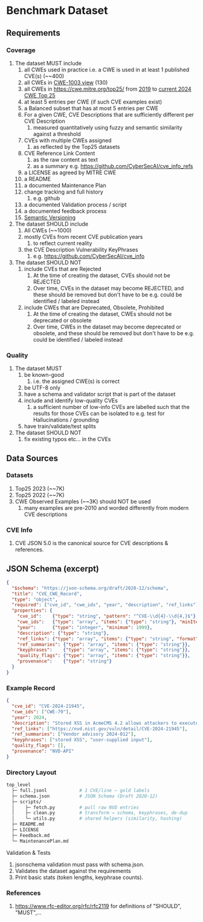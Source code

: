 # Benchmark Dataset

## Requirements


### Coverage

1. The dataset MUST include 
   1. all CWEs used in practice i.e. a CWE is used in at least 1 published CVE(s) (~~400)
   2. all CWEs in [CWE-1003 view](https://cwe.mitre.org/data/definitions/1003.html) (130)
   3. all CWEs in https://cwe.mitre.org/top25/ from [2019](https://cwe.mitre.org/top25/archive/) to [current 2024 CWE Top 25](https://cwe.mitre.org/top25/index.html) 
   4. at least 5 entries per CWE (if such CVE examples exist)
   5. a Balanced subset that has at most 5 entries per CWE
   6. For a given CWE, CVE Descriptions that are sufficiently different per CVE Description 
      1. measured quantitatively using fuzzy and semantic similarity against a threshold
   7. CVEs with multiple CWEs assigned
      1. as reflected by the Top25 datasets
   8. CVE Reference Link Content 
      1. as the raw content as text
      2. as a summary e.g. https://github.com/CyberSecAI/cve_info_refs
   9. a LICENSE as agreed by MITRE CWE
   10. a README
   11. a documented Maintenance Plan
   12. change tracking and full history
       1.  e.g. github
   13. a documented Validation process / script
   14. a documented feedback process
   15. [Semantic Versioning](https://semver.org/)
2. The dataset SHOULD include 
   1. All CWEs (~~1000)
   2. mostly CVEs from recent CVE publication years
       1.  to reflect current reality
   3.  the CVE Description Vulnerability KeyPhrases
       1.  e.g. https://github.com/CyberSecAI/cve_info
3.  The dataset SHOULD NOT 
    1.  include CVEs that are Rejected
        1. At the time of creating the dataset, CVEs should not be REJECTED
        2. Over time, CVEs in the dataset may become REJECTED, and these should be removed but don't have to be e.g. could be identified / labeled instead
    2.  include CWEs that are Deprecated, Obsolete, Prohibited
        1. At the time of creating the dataset, CWEs should not be deprecated or obsolete
        2. Over time, CWEs in the dataset may become deprecated or obsolete, and these should be removed but don't have to be e.g. could be identified / labeled instead


### Quality

1. The dataset MUST 
   1. be known-good 
      1. i.e. the assigned CWE(s) is correct
   2. be UTF-8 only 
   3. have a schema and validator script that is part of the dataset
   4. include and identify low-quality CVEs 
      1. a sufficient number of low-info CVEs are labelled such that the results for those CVEs can be isolated to e.g. test for Hallucinations / grounding
   5. have train/validate/test splits
2. The dataset SHOULD NOT 
   1. fix existing typos etc... in the CVEs



## Data Sources

### Datasets

1. Top25 2023 (~~7K)
2. Top25 2022 (~~7K)
3. CWE Observed Examples (~~3K) should NOT be used
   1. many examples are pre-2010 and worded differently from modern CVE descriptions


### CVE Info
1. CVE JSON 5.0 is the canonical source for CVE descriptions & references.


## JSON Schema (excerpt)

```json
{
  "$schema": "https://json-schema.org/draft/2020-12/schema",
  "title": "CVE_CWE_Record",
  "type": "object",
  "required": ["cve_id", "cwe_ids", "year", "description", "ref_links"],
  "properties": {
    "cve_id":    {"type": "string", "pattern": "^CVE-\\d{4}-\\d{4,}$"},
    "cwe_ids":   {"type": "array", "items": {"type": "string"}, "minItems": 1},
    "year":      {"type": "integer", "minimum": 1999},
    "description": {"type": "string"},
    "ref_links": {"type": "array", "items": {"type": "string", "format": "uri"}},
    "ref_summaries": {"type": "array", "items": {"type": "string"}},
    "keyphrases":    {"type": "array", "items": {"type": "string"}},
    "quality_flags": {"type": "array", "items": {"type": "string"}},
    "provenance":    {"type": "string"}
  }
}
```

### Example Record
```json
{
  "cve_id": "CVE-2024-21945",
  "cwe_ids": ["CWE-79"],
  "year": 2024,
  "description": "Stored XSS in AcmeCMS 4.2 allows attackers to execute arbitrary JavaScript via the title field…",
  "ref_links": ["https://nvd.nist.gov/vuln/detail/CVE-2024-21945"],
  "ref_summaries": ["Vendor advisory 2024‑012"],
  "keyphrases": ["stored XSS", "user‑supplied input"],
  "quality_flags": [],
  "provenance": "NVD‑API"
}
```

### Directory Layout
```bash
top_level
  ├─ full.jsonl            # 1 CVE/line – gold labels
  ├─ schema.json           # JSON Schema (Draft 2020‑12)
  ├─ scripts/
  │    ├─ fetch.py         # pull raw NVD entries
  │    ├─ clean.py         # transform → schema, keyphrases, de‑dup
  │    └─ utils.py         # shared helpers (similarity, hashing)
  ├─ README.md
  ├─ LICENSE
  ├─ Feedback.md
  └─ MaintenancePlan.md

````


Validation & Tests
1. jsonschema validation must pass with schema.json.
2. Validates the dataset against the requirements
2. Print basic stats (token lengths, keyphrase counts).
### References
1. https://www.rfc-editor.org/rfc/rfc2119 for definitions of "SHOULD", "MUST",...